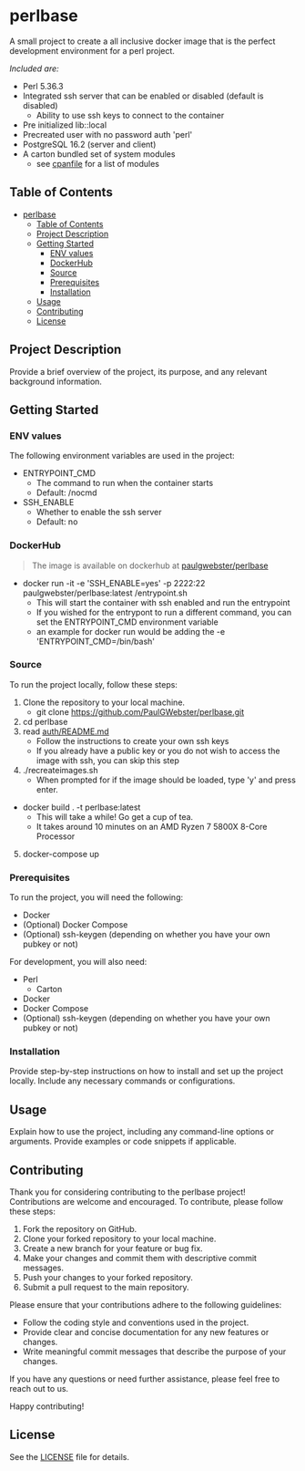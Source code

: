 # perlbase

A small project to create a all inclusive docker image that is the perfect 
development environment for a perl project.

*Included are:*
- Perl 5.36.3
- Integrated ssh server that can be enabled or disabled (default is disabled)
    - Ability to use ssh keys to connect to the container
- Pre initialized lib::local
- Precreated user with no password auth 'perl'
- PostgreSQL 16.2 (server and client)
- A carton bundled set of system modules
    - see [cpanfile](asset/src/carton/cpanfile) for a list of modules

## Table of Contents

- [perlbase](#perlbase)
  - [Table of Contents](#table-of-contents)
  - [Project Description](#project-description)
  - [Getting Started](#getting-started)
    - [ENV values](#env-values)
    - [DockerHub](#dockerhub)
    - [Source](#source)
    - [Prerequisites](#prerequisites)
    - [Installation](#installation)
  - [Usage](#usage)
  - [Contributing](#contributing)
  - [License](#license)

## Project Description

Provide a brief overview of the project, its purpose, and any relevant background information.

## Getting Started

### ENV values

The following environment variables are used in the project:

* ENTRYPOINT_CMD
  - The command to run when the container starts
  - Default: /nocmd
* SSH_ENABLE
  - Whether to enable the ssh server
  - Default: no

### DockerHub

> The image is available on dockerhub at [paulgwebster/perlbase](https://hub.docker.com/repository/docker/paulgwebster/perlbase)

  - docker run -it -e 'SSH_ENABLE=yes' -p 2222:22 paulgwebster/perlbase:latest /entrypoint.sh
    - This will start the container with ssh enabled and run the entrypoint
    - If you wished for the entrypont to run a different command, you can set the ENTRYPOINT_CMD environment variable
    - an example for docker run would be adding the -e 'ENTRYPOINT_CMD=/bin/bash' 

### Source

To run the project locally, follow these steps:

1. Clone the repository to your local machine.
   - git clone https://github.com/PaulGWebster/perlbase.git
2. cd perlbase
3. read [auth/README.md](auth/README.md)
   - Follow the instructions to create your own ssh keys
   - If you already have a public key or you do not wish to access the image with ssh, you can skip this step
4. ./recreateimages.sh
   - When prompted for if the image should be loaded, type 'y' and press enter.
 - docker build . -t perlbase:latest
   - This will take a while!  Go get a cup of tea.
   - It takes around 10 minutes on an AMD Ryzen 7 5800X 8-Core Processor
5. docker-compose up

### Prerequisites

To run the project, you will need the following:

- Docker
- (Optional) Docker Compose
- (Optional) ssh-keygen (depending on whether you have your own pubkey or not)

For development, you will also need:

- Perl
  - Carton
- Docker
- Docker Compose
- (Optional) ssh-keygen (depending on whether you have your own pubkey or not)


### Installation

Provide step-by-step instructions on how to install and set up the project locally. Include any necessary commands or configurations.

## Usage

Explain how to use the project, including any command-line options or arguments. Provide examples or code snippets if applicable.

## Contributing

Thank you for considering contributing to the perlbase project! Contributions are welcome and encouraged. To contribute, please follow these steps:

1. Fork the repository on GitHub.
2. Clone your forked repository to your local machine.
3. Create a new branch for your feature or bug fix.
4. Make your changes and commit them with descriptive commit messages.
5. Push your changes to your forked repository.
6. Submit a pull request to the main repository.

Please ensure that your contributions adhere to the following guidelines:
- Follow the coding style and conventions used in the project.
- Provide clear and concise documentation for any new features or changes.
- Write meaningful commit messages that describe the purpose of your changes.

If you have any questions or need further assistance, please feel free to reach out to us.

Happy contributing!


## License

See the [LICENSE](LICENSE) file for details.

